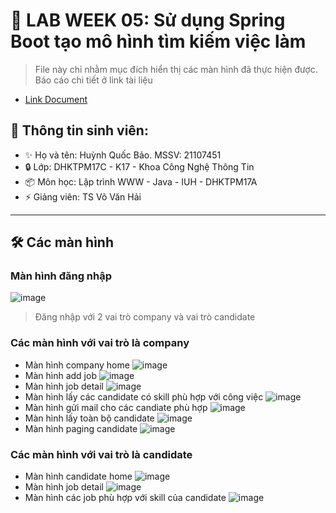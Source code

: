 # 📌 LAB WEEK 05: Sử dụng Spring Boot tạo mô hình tìm kiếm việc làm
> File này chỉ nhằm mục đích hiển thị các màn hình đã thực hiện được. Báo cáo chi tiết ở link tài liệu
- [Link Document](https://docs.google.com/document/d/1tssIclqP4Zgx0FLEsoJ0wgHAiIOYpuAz/edit?usp=sharing&ouid=116467753903808882724&rtpof=true&sd=true)

## 🚀 **Thông tin sinh viên:**
- ✨ Họ và tên: Huỳnh Quốc Bảo. MSSV: 21107451
- 🔒 Lớp: DHKTPM17C - K17 - Khoa Công Nghệ Thông Tin
- 📦 Môn học: Lập trình WWW - Java - IUH - DHKTPM17A 
- ⚡ Giảng viên: TS Võ Văn Hải

---

## 🛠 **Các màn hình**
### Màn hình đăng nhập
![image](https://github.com/user-attachments/assets/a1bbc8c8-3bbb-449b-9644-c6af8a284a4c)
> Đăng nhập với 2 vai trò company và vai trò candidate
### Các màn hình với vai trò là company
- Màn hình company home
  ![image](https://github.com/user-attachments/assets/37b61c8d-797e-45d8-acae-7be6a26c0069)
- Màn hình add job
  ![image](https://github.com/user-attachments/assets/1c999ef4-0abd-4288-a48f-c6fd907c36b0)
- Màn hình job detail
  ![image](https://github.com/user-attachments/assets/81d22daa-f64f-47b0-97df-1fd9b74cfc4b)
- Màn hình lấy các candidate có skill phù hợp với công việc
  ![image](https://github.com/user-attachments/assets/529a961c-b166-48e7-bce8-d7a80b34ad8d)
- Màn hình gửi mail cho các candiate phù hợp
  ![image](https://github.com/user-attachments/assets/12fe0984-1c26-4516-840e-43c529bcfc43)
- Màn hình lấy toàn bộ candidate
  ![image](https://github.com/user-attachments/assets/96008c51-4691-4fa6-b18e-279d58fa4ede)
- Màn hình paging candidate
  ![image](https://github.com/user-attachments/assets/f4dbc7cb-e029-45c8-b583-2ee9934381b3)
### Các màn hình với vai trò là candidate
- Màn hình candidate home
  ![image](https://github.com/user-attachments/assets/6762d862-d57b-43c5-ba1c-9680b1525a68)
- Màn hình job detail
  ![image](https://github.com/user-attachments/assets/04cef223-a545-4325-b2e3-e4cb92688fb0)
- Màn hình các job phù hợp với skill của candidate
  ![image](https://github.com/user-attachments/assets/91529dce-ac6e-4d73-b757-4c76493d4926)

